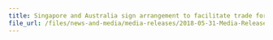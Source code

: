 ```yaml
---
title: Singapore and Australia sign arrangement to facilitate trade for certified companies 
file_url: /files/news-and-media/media-releases/2018-05-31-Media-Release.pdf
---
```

